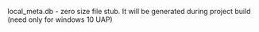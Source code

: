 local_meta.db - zero size file stub. It will be generated during project build (need only for windows 10 UAP)